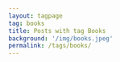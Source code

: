 ```yaml
---
layout: tagpage
tag: books
title: Posts with tag Books
background: '/img/books.jpeg'
permalink: /tags/books/
---
```

